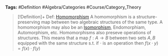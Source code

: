 ---
---

**Tags:** #Definition #Algebra/Categories #Course/Category_Theory

 > 
 > \[!Definition\]+ Def: [Homomorphism](Homomorphism.md)
 > A homomorphism is a structure-preserving map between two algebraic structures of the same type. A homomorphism may also be an [Isomorphism](Isomorphism.md), Endomorphiam, Automorphism, etc.
 > Homomorphisms also preseve operations of structures. This means that a map $f:A\to B$ between two sets $A,B$ equipped with the same structure s.t. if $\cdot$ is an operation then $f(x\cdot y)=f(x)\cdot f(y)$
